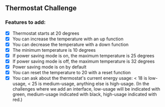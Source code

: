 Thermostat Challenge
---------------------

### Features to add:

-[X] Thermostat starts at 20 degrees
-[X] You can increase the temperature with an up function
-[X] You can decrease the temperature with a down function
-[X] The minimum temperature is 10 degrees
-[X] If power saving mode is on, the maximum temperature is 25 degrees
-[X] If power saving mode is off, the maximum temperature is 32 degrees
-[X] Power saving mode is on by default
-[X] You can reset the temperature to 20 with a reset function
-[X] You can ask about the thermostat's current energy usage: < 18 is low-usage, < 25 is medium-usage, anything else is high-usage.
(In the challenges where we add an interface, low-usage will be indicated with green, medium-usage indicated with black, high-usage indicated with red.)